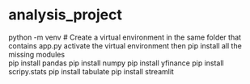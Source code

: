 # analysis_project
python<version> -m venv <virtual-environment-name> # Create a virtual environment in the same folder that contains app.py
activate the virtual environment then pip install all the missing modules  
pip install pandas
pip install numpy
pip install yfinance
pip install scripy.stats
pip install tabulate
pip install streamlit
